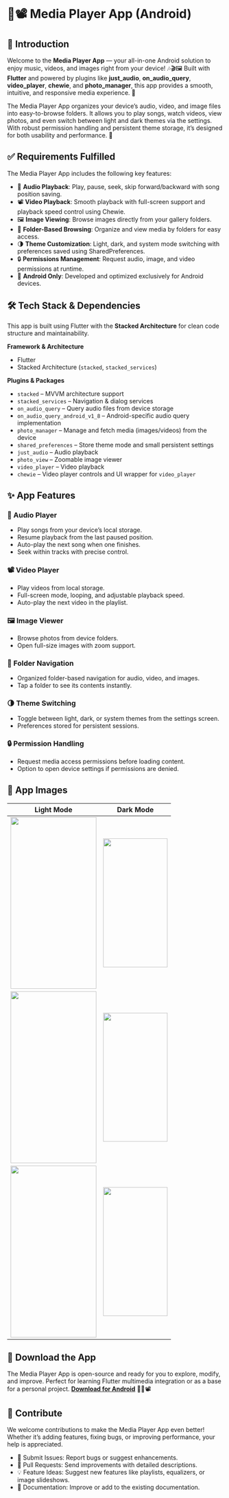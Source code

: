 # 🎵📽️ Media Player App (Android)

## 🌟 Introduction

Welcome to the **Media Player App** — your all-in-one Android solution to enjoy music, videos, and images right from your device! 🎶🎬🖼️ Built with **Flutter** and powered by plugins like **just\_audio**, **on\_audio\_query**, **video\_player**, **chewie**, and **photo\_manager**, this app provides a smooth, intuitive, and responsive media experience. 📱

The Media Player App organizes your device’s audio, video, and image files into easy-to-browse folders. It allows you to play songs, watch videos, view photos, and even switch between light and dark themes via the settings. With robust permission handling and persistent theme storage, it’s designed for both usability and performance. 🚀

## ✅ Requirements Fulfilled

The Media Player App includes the following key features:

* 🎵 **Audio Playback**: Play, pause, seek, skip forward/backward with song position saving.
* 📽️ **Video Playback**: Smooth playback with full-screen support and playback speed control using Chewie.
* 🖼️ **Image Viewing**: Browse images directly from your gallery folders.
* 📂 **Folder-Based Browsing**: Organize and view media by folders for easy access.
* 🌗 **Theme Customization**: Light, dark, and system mode switching with preferences saved using SharedPreferences.
* 🔒 **Permissions Management**: Request audio, image, and video permissions at runtime.
* 📱 **Android Only**: Developed and optimized exclusively for Android devices.

## 🛠 Tech Stack & Dependencies

This app is built using Flutter with the **Stacked Architecture** for clean code structure and maintainability.

**Framework & Architecture**

* Flutter
* Stacked Architecture (`stacked`, `stacked_services`)

**Plugins & Packages**

* `stacked` – MVVM architecture support
* `stacked_services` – Navigation & dialog services
* `on_audio_query` – Query audio files from device storage
* `on_audio_query_android_v1_8` – Android-specific audio query implementation
* `photo_manager` – Manage and fetch media (images/videos) from the device
* `shared_preferences` – Store theme mode and small persistent settings
* `just_audio` – Audio playback
* `photo_view` – Zoomable image viewer
* `video_player` – Video playback
* `chewie` – Video player controls and UI wrapper for `video_player`

## ✨ App Features

### 🎵 Audio Player

* Play songs from your device’s local storage.
* Resume playback from the last paused position.
* Auto-play the next song when one finishes.
* Seek within tracks with precise control.

### 📽️ Video Player

* Play videos from local storage.
* Full-screen mode, looping, and adjustable playback speed.
* Auto-play the next video in the playlist.

### 🖼️ Image Viewer

* Browse photos from device folders.
* Open full-size images with zoom support.

### 📂 Folder Navigation

* Organized folder-based navigation for audio, video, and images.
* Tap a folder to see its contents instantly.

### 🌗 Theme Switching

* Toggle between light, dark, or system themes from the settings screen.
* Preferences stored for persistent sessions.

### 🔒 Permission Handling

* Request media access permissions before loading content.
* Option to open device settings if permissions are denied.

## 📸 App Images

| Light Mode | Dark Mode |
| ---------- | --------- |
| <img src="https://github.com/user-attachments/assets/81ab83df-5743-485e-9827-c3eee1dfd548" width="200" height="400" /> | <img src="https://github.com/user-attachments/assets/d424ec8a-338e-46d6-a5de-b732c65b3e90" width="150" height="300" /> |
| <img src="https://github.com/user-attachments/assets/e5d1fd6e-a359-484f-8b39-9f071a04d78a" width="200" height="400" /> | <img src="https://github.com/user-attachments/assets/2df014e3-9d96-4cbe-a96d-8a1bbb56a48f" width="150" height="300" /> |
| <img src="https://github.com/user-attachments/assets/08189a60-c0ab-4ea7-aa55-034b325fbdba" width="200" height="400" /> | <img src="https://github.com/user-attachments/assets/2bc904bb-64c5-4d99-8b25-183f21f50917" width="150" height="300" /> |


## 📲 Download the App

The Media Player App is open-source and ready for you to explore, modify, and improve. Perfect for learning Flutter multimedia integration or as a base for a personal project.
**[Download for Android](your-download-link)** 📱🎵📽️

## 🤝 Contribute

We welcome contributions to make the Media Player App even better! Whether it’s adding features, fixing bugs, or improving performance, your help is appreciated.

* 🐛 Submit Issues: Report bugs or suggest enhancements.
* 🔧 Pull Requests: Send improvements with detailed descriptions.
* 💡 Feature Ideas: Suggest new features like playlists, equalizers, or image slideshows.
* 📝 Documentation: Improve or add to the existing documentation.
